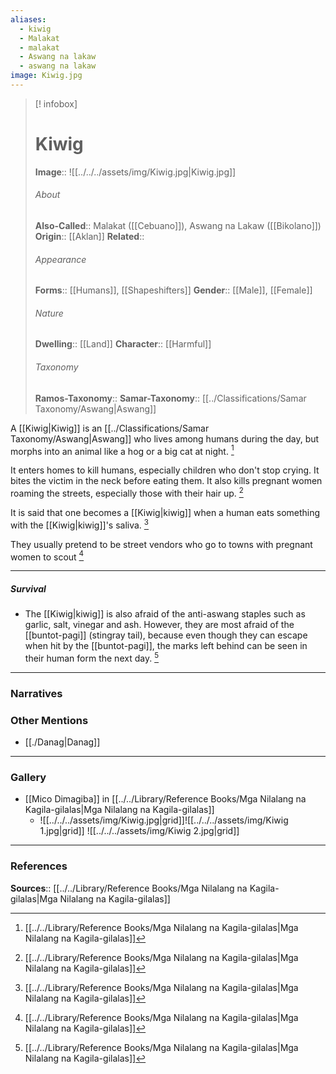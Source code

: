 ```yaml
---
aliases:
  - kiwig
  - Malakat
  - malakat
  - Aswang na lakaw
  - aswang na lakaw
image: Kiwig.jpg
---
```

> [! infobox]
> # Kiwig
> **Image**:: ![[../../../assets/img/Kiwig.jpg|Kiwig.jpg]]
> ###### About
> **Also-Called**:: Malakat ([[Cebuano]]), Aswang na Lakaw ([[Bikolano]])
> **Origin**:: [[Aklan]]
> **Related**:: 
> ###### Appearance
> **Forms**::  [[Humans]], [[Shapeshifters]]
> **Gender**:: [[Male]], [[Female]]
> ###### Nature
> **Dwelling**:: [[Land]]
> **Character**:: [[Harmful]]
> ⠀
> ###### Taxonomy
> **Ramos-Taxonomy**:: 
> **Samar-Taxonomy**:: [[../Classifications/Samar Taxonomy/Aswang|Aswang]]

A [[Kiwig|Kiwig]] is an [[../Classifications/Samar Taxonomy/Aswang|Aswang]] who lives among humans during the day, but morphs into an animal like a hog or a big cat at night. [^1]

It enters homes to kill humans, especially children who don't stop crying. It bites the victim in the neck before eating them. It also kills pregnant women roaming the streets, especially those with their hair up. [^1]

It is said that one becomes a [[Kiwig|kiwig]] when a human eats something with the [[Kiwig|kiwig]]'s saliva. [^1]

They usually pretend to be street vendors who go to towns with pregnant women to scout [^1]

---
##### Survival
- The [[Kiwig|kiwig]] is also afraid of the anti-aswang staples such as garlic, salt, vinegar and ash. However, they are most afraid of the [[buntot-pagi]] (stingray tail), because even though they can escape when hit by the [[buntot-pagi]], the marks left behind can be seen in their human form the next day. [^1]


---
### Narratives


### Other Mentions
- [[./Danag|Danag]]


---
### Gallery
- [[Mico Dimagiba]] in [[../../Library/Reference Books/Mga Nilalang na Kagila-gilalas|Mga Nilalang na Kagila-gilalas]]
	- ![[../../../assets/img/Kiwig.jpg|grid]]![[../../../assets/img/Kiwig 1.jpg|grid]] ![[../../../assets/img/Kiwig 2.jpg|grid]]


---
### References
**Sources**:: [[../../Library/Reference Books/Mga Nilalang na Kagila-gilalas|Mga Nilalang na Kagila-gilalas]]

[^1]: [[../../Library/Reference Books/Mga Nilalang na Kagila-gilalas|Mga Nilalang na Kagila-gilalas]]